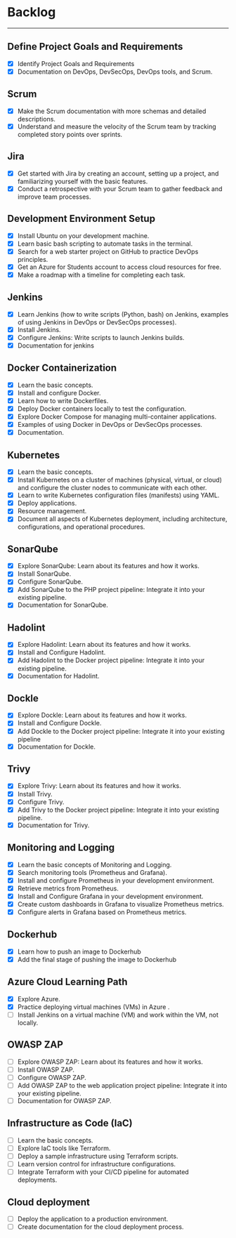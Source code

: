 # Backlog

---

## Define Project Goals and Requirements

- [x] Identify Project Goals and Requirements
- [x] Documentation on DevOps, DevSecOps, DevOps tools, and Scrum.

## Scrum

- [x] Make the Scrum documentation with more schemas and detailed descriptions.
- [x] Understand and measure the velocity of the Scrum team by tracking completed story points over sprints.

## Jira

- [x] Get started with Jira by creating an account, setting up a project, and familiarizing yourself with the basic features.
- [x] Conduct a retrospective with your Scrum team to gather feedback and improve team processes.

## Development Environment Setup

- [x] Install Ubuntu on your development machine.
- [x] Learn basic bash scripting to automate tasks in the terminal.
- [x] Search for a web starter project on GitHub to practice DevOps principles.
- [x] Get an Azure for Students account to access cloud resources for free.
- [x] Make a roadmap with a timeline for completing each task.

## Jenkins

- [x] Learn Jenkins (how to write scripts (Python, bash) on Jenkins, examples of using Jenkins in DevOps or DevSecOps processes).
- [x] Install Jenkins.
- [x] Configure Jenkins: Write scripts to launch Jenkins builds.
- [x] Documentation for jenkins

## Docker Containerization

- [x] Learn the basic concepts.
- [x] Install and configure Docker.
- [x] Learn how to write Dockerfiles.
- [x] Deploy Docker containers locally to test the configuration.
- [x] Explore Docker Compose for managing multi-container applications.
- [x] Examples of using Docker in DevOps or DevSecOps processes.
- [x] Documentation.

## Kubernetes

- [x] Learn the basic concepts.
- [x] Install Kubernetes on a cluster of machines (physical, virtual, or cloud) and configure the cluster nodes to communicate with each other.
- [x] Learn to write Kubernetes configuration files (manifests) using YAML.
- [x] Deploy applications.
- [x] Resource management.
- [x] Document all aspects of Kubernetes deployment, including architecture, configurations, and operational procedures.

## SonarQube

- [x] Explore SonarQube: Learn about its features and how it works.
- [x] Install SonarQube.
- [x] Configure SonarQube.
- [x] Add SonarQube to the PHP project pipeline: Integrate it into your existing pipeline.
- [x] Documentation for SonarQube.

## Hadolint

- [x] Explore Hadolint: Learn about its features and how it works.
- [x] Install and Configure Hadolint.
- [x] Add Hadolint to the Docker project pipeline: Integrate it into your existing pipeline.
- [x] Documentation for Hadolint.

## Dockle

- [x] Explore Dockle: Learn about its features and how it works.
- [x] Install and Configure Dockle.
- [x] Add Dockle to the Docker project pipeline: Integrate it into your existing pipeline
- [x] Documentation for Dockle.

## Trivy

- [x] Explore Trivy: Learn about its features and how it works.
- [x] Install Trivy.
- [x] Configure Trivy.
- [x] Add Trivy to the Docker project pipeline: Integrate it into your existing pipeline.
- [x] Documentation for Trivy.

## Monitoring and Logging

- [x] Learn the basic concepts of Monitoring and Logging.
- [x] Search monitoring tools (Prometheus and Grafana).
- [x] Install and configure Prometheus in your development environment.
- [x] Retrieve metrics from Prometheus.
- [x] Install and Configure Grafana in your development environment.
- [x] Create custom dashboards in Grafana to visualize Prometheus metrics.
- [x] Configure alerts in Grafana based on Prometheus metrics.

## Dockerhub

- [x] Learn how to push an image to Dockerhub
- [x] Add the final stage of pushing the image to Dockerhub

## Azure Cloud Learning Path

- [x] Explore Azure.
- [x] Practice deploying virtual machines (VMs) in Azure .
- [ ] Install Jenkins on a virtual machine (VM) and work within the VM, not locally.

## OWASP ZAP

- [ ] Explore OWASP ZAP: Learn about its features and how it works.
- [ ] Install OWASP ZAP.
- [ ] Configure OWASP ZAP.
- [ ] Add OWASP ZAP to the web application project pipeline: Integrate it into your existing pipeline.
- [ ] Documentation for OWASP ZAP.

## Infrastructure as Code (IaC)

- [ ] Learn the basic concepts.
- [ ] Explore IaC tools like Terraform.
- [ ] Deploy a sample infrastructure using Terraform scripts.
- [ ] Learn version control for infrastructure configurations.
- [ ] Integrate Terraform with your CI/CD pipeline for automated deployments.

## Cloud deployment

- [ ] Deploy the application to a production environment.
- [ ] Create documentation for the cloud deployment process.
